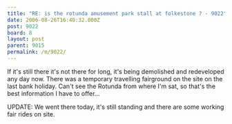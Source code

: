 ```yaml
---
title: "RE: is the rotunda amusement park stall at folkestone ? - 9022"
date: 2006-08-26T16:40:32.000Z
post: 9022
board: 8
layout: post
parent: 9015
permalink: /m/9022/
---
```

If it's still there it's not there for long, it's being demolished and redeveloped any day now. There was a temporary travelling fairground on the site on the last bank holiday. Can't see the Rotunda from where I'm sat, so that's the best information I have to offer...

UPDATE: We went there today, it's still standing and there are some working fair rides on site.
